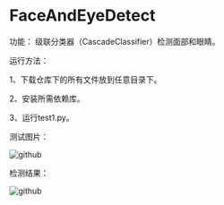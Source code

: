 # FaceAndEyeDetect
功能：
    级联分类器（CascadeClassifier）检测面部和眼睛。

运行方法：
 
  1、下载仓库下的所有文件放到任意目录下。
  
  2、安装所需依赖库。
  
  3、运行test1.py。

测试图片：
  
  ![github](https://github.com/MrJoeyM/FaceAndEyeDetect/blob/master/img/timg.jpg "github") 

检测结果：

  ![github](https://github.com/MrJoeyM/FaceAndEyeDetect/blob/master/img/result.png "github")  

